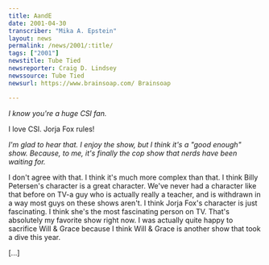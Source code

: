 ```yaml
---
title: AandE
date: 2001-04-30
transcriber: "Mika A. Epstein"
layout: news
permalink: /news/2001/:title/
tags: ["2001"]
newstitle: Tube Tied
newsreporter: Craig D. Lindsey
newssource: Tube Tied
newsurl: https://www.brainsoap.com/ Brainsoap

---
```

*I know you're a huge CSI fan.*

I love CSI. Jorja Fox rules!

*I'm glad to hear that. I enjoy the show, but I think it's a "good enough" show. Because, to me, it's finally the cop show that nerds have been waiting for.*

I don't agree with that. I think it's much more complex than that. I think Billy Petersen's character is a great character. We've never had a character like that before on TV-a guy who is actually really a teacher, and is withdrawn in a way most guys on these shows aren't. I think Jorja Fox's character is just fascinating. I think she's the most fascinating person on TV. That's absolutely my favorite show right now. I was actually quite happy to sacrifice Will & Grace because I think Will & Grace is another show that took a dive this year.

[...]
